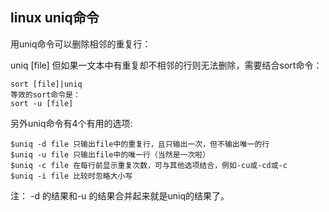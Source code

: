 ## linux uniq命令
用uniq命令可以删除相邻的重复行：

uniq [file]
但如果一文本中有重复却不相邻的行则无法删除，需要结合sort命令：
```
sort [file]|uniq
等效的sort命令是：
sort -u [file]
```

另外uniq命令有4个有用的选项:
```
$uniq -d file 只输出file中的重复行，且只输出一次，但不输出唯一的行
$uniq -u file 只输出file中的唯一行（当然是一次啦）
$uniq -c file 在每行前显示重复次数，可与其他选项结合，例如-cu或-cd或-c
$uniq -i file 比较时忽略大小写
```
注：
-d 的结果和-u 的结果合并起来就是uniq的结果了。